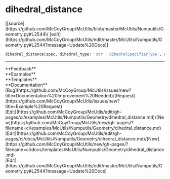 # <a id="McUtils.Numputils.Geometry.dihedral_distance">dihedral_distance</a>
<div class="docs-source-link" markdown="1">
[[source](https://github.com/McCoyGroup/McUtils/blob/master/McUtils/Numputils/Geometry.py#L2544)/
[edit](https://github.com/McCoyGroup/McUtils/edit/master/McUtils/Numputils/Geometry.py#L2544?message=Update%20Docs)]
</div>

```python
dihedral_distance(spec, dihedral_type: 'str | DihedralSpecifierType', order=None, use_cos=False, **deriv_kwargs) -> 'float | np.ndarray': 
```













---


<div markdown="1" class="text-secondary">
<div class="container">
  <div class="row">
   <div class="col" markdown="1">
**Feedback**   
</div>
   <div class="col" markdown="1">
**Examples**   
</div>
   <div class="col" markdown="1">
**Templates**   
</div>
   <div class="col" markdown="1">
**Documentation**   
</div>
   <div class="col" markdown="1">
   
</div>
   <div class="col" markdown="1">
   
</div>
   <div class="col" markdown="1">
   
</div>
</div>
  <div class="row">
   <div class="col" markdown="1">
[Bug](https://github.com/McCoyGroup/McUtils/issues/new?title=Documentation%20Improvement%20Needed)/[Request](https://github.com/McCoyGroup/McUtils/issues/new?title=Example%20Request)   
</div>
   <div class="col" markdown="1">
[Edit](https://github.com/McCoyGroup/McUtils/edit/gh-pages/ci/examples/McUtils/Numputils/Geometry/dihedral_distance.md)/[New](https://github.com/McCoyGroup/McUtils/new/gh-pages/?filename=ci/examples/McUtils/Numputils/Geometry/dihedral_distance.md)   
</div>
   <div class="col" markdown="1">
[Edit](https://github.com/McCoyGroup/McUtils/edit/gh-pages/ci/docs/McUtils/Numputils/Geometry/dihedral_distance.md)/[New](https://github.com/McCoyGroup/McUtils/new/gh-pages/?filename=ci/docs/templates/McUtils/Numputils/Geometry/dihedral_distance.md)   
</div>
   <div class="col" markdown="1">
[Edit](https://github.com/McCoyGroup/McUtils/edit/master/McUtils/Numputils/Geometry.py#L2544?message=Update%20Docs)   
</div>
   <div class="col" markdown="1">
   
</div>
   <div class="col" markdown="1">
   
</div>
   <div class="col" markdown="1">
   
</div>
</div>
</div>
</div>